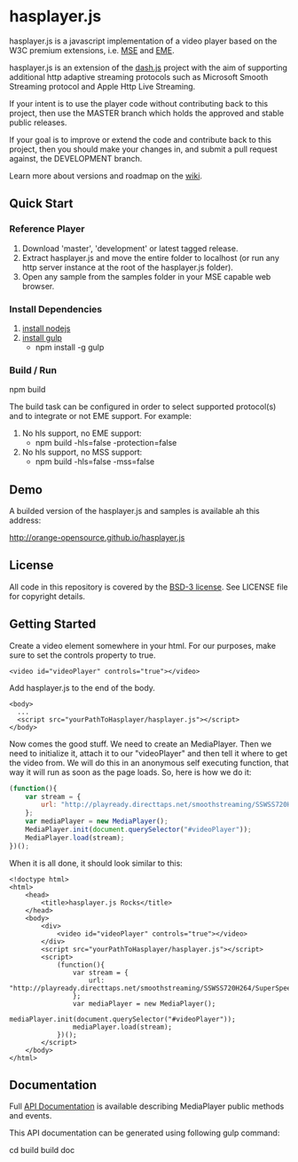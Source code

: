 # hasplayer.js

hasplayer.js is a javascript implementation of a video player based on the W3C premium extensions, i.e. [MSE](https://dvcs.w3.org/hg/html-media/raw-file/tip/media-source/media-source.html) and [EME](https://dvcs.w3.org/hg/html-media/raw-file/tip/encrypted-media/encrypted-media.html).

hasplayer.js is an extension of the [dash.js](https://github.com/Dash-Industry-Forum/dash.js) project with the aim of supporting additional http adaptive streaming protocols such as Microsoft Smooth Streaming protocol and Apple Http Live Streaming.

If your intent is to use the player code without contributing back to this project, then use the MASTER branch which holds the approved and stable public releases.

If your goal is to improve or extend the code and contribute back to this project, then you should make your changes in, and submit a pull request against, the DEVELOPMENT branch. 

Learn more about versions and roadmap on the [wiki](https://github.com/Orange-OpenSource/hasplayer.js/wiki).

## Quick Start

### Reference Player

1. Download 'master', 'development' or latest tagged release.
2. Extract hasplayer.js and move the entire folder to localhost (or run any http server instance at the root of the hasplayer.js folder).
3. Open any sample from the samples folder in your MSE capable web browser.

### Install Dependencies

1. [install nodejs](http://nodejs.org/)
2. [install gulp](https://github.com/gulpjs/gulp/blob/master/docs/getting-started.md)
    * npm install -g gulp

### Build / Run

npm build

The build task can be configured in order to select supported protocol(s) and to integrate or not EME support.
For example:

1. No hls support, no EME support:
    * npm build -hls=false -protection=false
2. No hls support, no MSS support:
    * npm build -hls=false -mss=false

## Demo

A builded version of the hasplayer.js and samples is available ah this address:

http://orange-opensource.github.io/hasplayer.js

## License

All code in this repository is covered by the [BSD-3 license](http://opensource.org/licenses/BSD-3-Clause).
See LICENSE file for copyright details.


## Getting Started

Create a video element somewhere in your html. For our purposes, make sure to set the controls property to true.
```
<video id="videoPlayer" controls="true"></video>
```

Add hasplayer.js to the end of the body.
```
<body>
  ...
  <script src="yourPathToHasplayer/hasplayer.js"></script>
</body>
```

Now comes the good stuff. We need to create an MediaPlayer. Then we need to initialize it, attach it to our "videoPlayer" and then tell it where to get the video from. We will do this in an anonymous self executing function, that way it will run as soon as the page loads. So, here is how we do it:
``` js
(function(){
    var stream = {
        url: "http://playready.directtaps.net/smoothstreaming/SSWSS720H264/SuperSpeedway_720.ism/Manifest"
    };
    var mediaPlayer = new MediaPlayer();
    MediaPlayer.init(document.querySelector("#videoPlayer"));
    MediaPlayer.load(stream);
})();
```

When it is all done, it should look similar to this:
```
<!doctype html>
<html>
    <head>
        <title>hasplayer.js Rocks</title>
    </head>
    <body>
        <div>
            <video id="videoPlayer" controls="true"></video>
        </div>
        <script src="yourPathToHasplayer/hasplayer.js"></script>
        <script>
            (function(){
                var stream = {
                    url: "http://playready.directtaps.net/smoothstreaming/SSWSS720H264/SuperSpeedway_720.ism/Manifest"
                };
                var mediaPlayer = new MediaPlayer();
                mediaPlayer.init(document.querySelector("#videoPlayer"));
                mediaPlayer.load(stream);
            })();
        </script>
    </body>
</html>
```

## Documentation

Full [API Documentation](http://orange-opensource.github.io/hasplayer.js/dev/doc/index.html) is available describing MediaPlayer public methods and events.

This API documentation can be generated using following gulp command:

cd build
build doc


